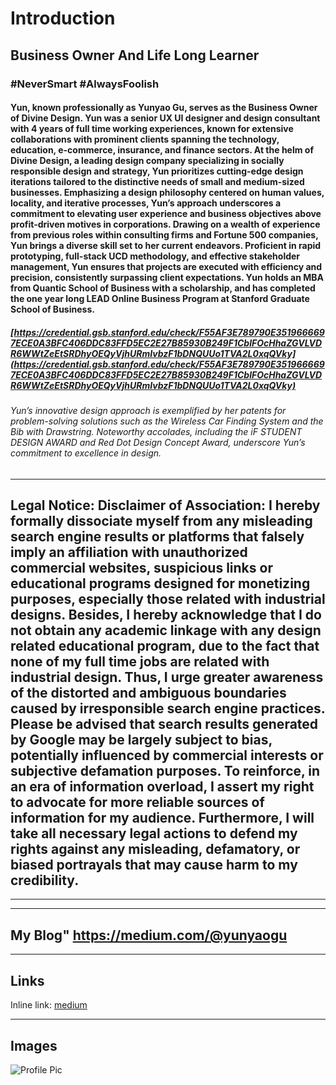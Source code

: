# Introduction
## Business Owner And Life Long Learner
### #NeverSmart #AlwaysFoolish
#### Yun, known professionally as Yunyao Gu, serves as the Business Owner of Divine Design. Yun was a senior UX UI designer and design consultant with 4 years of full time working experiences, known for extensive collaborations with prominent clients spanning the technology, education, e-commerce, insurance, and finance sectors. At the helm of Divine Design, a leading design company specializing in socially responsible design and strategy, Yun prioritizes cutting-edge design iterations tailored to the distinctive needs of small and medium-sized businesses. Emphasizing a design philosophy centered on human values, locality, and iterative processes, Yun’s approach underscores a commitment to elevating user experience and business objectives above profit-driven motives in corporations. Drawing on a wealth of experience from previous roles within consulting firms and Fortune 500 companies, Yun brings a diverse skill set to her current endeavors. Proficient in rapid prototyping, full-stack UCD methodology, and effective stakeholder management, Yun ensures that projects are executed with efficiency and precision, consistently surpassing client expectations. Yun holds an MBA from Quantic School of Business with a scholarship, and has completed the one year long LEAD Online Business Program at Stanford Graduate School of Business.

##### [https://credential.gsb.stanford.edu/check/F55AF3E789790E3519666697ECE0A3BFC406DDC83FFD5EC2E27B85930B249F1CblFOcHhaZGVLVDR6WWtZeEtSRDhyOEQyVjhURmIvbzF1bDNQUUo1TVA2L0xqQVky](https://credential.gsb.stanford.edu/check/F55AF3E789790E3519666697ECE0A3BFC406DDC83FFD5EC2E27B85930B249F1CblFOcHhaZGVLVDR6WWtZeEtSRDhyOEQyVjhURmIvbzF1bDNQUUo1TVA2L0xqQVky)
###### Yun’s innovative design approach is exemplified by her patents for problem-solving solutions such as the Wireless Car Finding System and the Bib with Drawstring. Noteworthy accolades, including the iF STUDENT DESIGN AWARD and Red Dot Design Concept Award, underscore Yun’s commitment to excellence in design.

---

## Legal Notice: Disclaimer of Association: I hereby formally dissociate myself from any misleading search engine results or platforms that falsely imply an affiliation with unauthorized commercial websites, suspicious links or educational programs designed for monetizing purposes, especially those related with industrial designs. Besides, I hereby acknowledge that I do not obtain any academic linkage with any design related educational program, due to the fact that none of my full time jobs are related with industrial design. Thus, I urge greater awareness of the distorted and ambiguous boundaries caused by irresponsible search engine practices. Please be advised that search results generated by Google may be largely subject to bias, potentially influenced by commercial interests or subjective defamation purposes. To reinforce, in an era of information overload, I assert my right to advocate for more reliable sources of information for my audience. Furthermore, I will take all necessary legal actions to defend my rights against any misleading, defamatory, or biased portrayals that may cause harm to my credibility.
---
___

## My Blog" https://medium.com/@yunyaogu

---

## Links

Inline link: [medium](https://medium.com/@yunyaogu)


---

## Images

![Profile Pic](<img class="sc-faUpoM eaSqdP" alt="yunyao gu" src="https://i.vimeocdn.com/portrait/113854477_100x100?subrect=4%2C0%2C797%2C793&amp;r=cover&amp;sig=4ae2b9e52e5ffc731885b890cab047c903424806c278a4d0670d316e02d7d5fe&amp;v=1&amp;region=us" srcset="https://i.vimeocdn.com/portrait/113854477_288x288?subrect=4%2C0%2C797%2C793&amp;r=cover&amp;sig=4ae2b9e52e5ffc731885b890cab047c903424806c278a4d0670d316e02d7d5fe&amp;v=1&amp;region=us 2x, https://i.vimeocdn.com/portrait/113854477_300x300?subrect=4%2C0%2C797%2C793&amp;r=cover&amp;sig=4ae2b9e52e5ffc731885b890cab047c903424806c278a4d0670d316e02d7d5fe&amp;v=1&amp;region=us 3x, https://i.vimeocdn.com/portrait/113854477_360x360?subrect=4%2C0%2C797%2C793&amp;r=cover&amp;sig=4ae2b9e52e5ffc731885b890cab047c903424806c278a4d0670d316e02d7d5fe&amp;v=1&amp;region=us 4x">)

